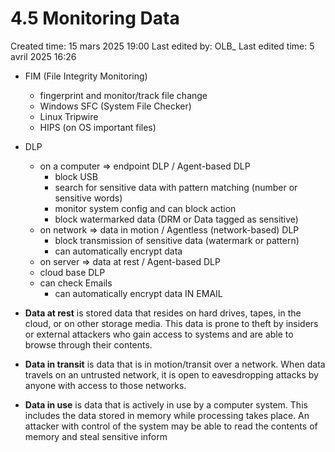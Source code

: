 # 4.5 Monitoring Data

Created time: 15 mars 2025 19:00
Last edited by: OLB_
Last edited time: 5 avril 2025 16:26

- FIM (File Integrity Monitoring)
    - fingerprint and monitor/track file change
    - Windows SFC (System File Checker)
    - Linux Tripwire
    - HIPS (on OS important files)
- DLP
    - on a computer ⇒ endpoint DLP / Agent-based DLP
        - block USB
        - search for sensitive data with pattern matching (number or sensitive words)
        - monitor system config and can block action
        - block watermarked data (DRM or Data tagged as sensitive)
    - on network ⇒ data in motion / Agentless (network-based) DLP
        - block transmission of sensitive data (watermark or pattern)
        - can automatically encrypt data
    - on server ⇒ data at rest / Agent-based DLP
    - cloud base DLP
    - can check Emails
        - can automatically encrypt data IN EMAIL
    
- **Data at rest** is stored data that resides on hard drives, tapes, in
the cloud, or on other storage media. This data is prone to theft by
insiders or external attackers who gain access to systems and are
able to browse through their contents.
- **Data in transit** is data that is in motion/transit over a network.
When data travels on an untrusted network, it is open to
eavesdropping attacks by anyone with access to those networks.
- **Data in use** is data that is actively in use by a computer system.
This includes the data stored in memory while processing takes
place. An attacker with control of the system may be able to read
the contents of memory and steal sensitive inform